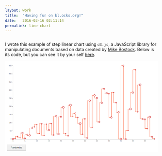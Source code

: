 ```yaml
---
layout: work
title:  "Having fun on bl.ocks.org!"
date:   2016-03-16 02:11:14
permalink: line-chart
---
```

<div class="row">
  <div class="six columns">
    <p>I wrote this example of step linear chart using <code>d3.js</code>, a JavaScript library for manipulating documents based on data created by <a href="https://twitter.com/mbostock">Mike Bostock</a>. Below is its code, but you can see it by your self <a href="http://bl.ocks.org/LuisSevillano/7646cfbf60cb32b864c9">here</a>.
    </p>
  </div>
  <div class="six columns">
  <img src="/img/line-chart.png" class="img-responsive img" alt="Drawing" style="width: 100%;"/>
  </div>
</div>
